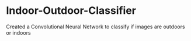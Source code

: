 # Indoor-Outdoor-Classifier
Created a Convolutional Neural Network to classify if images are outdoors or indoors
